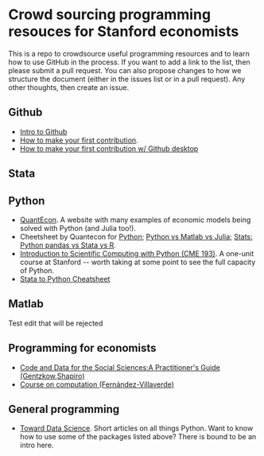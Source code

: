 # Crowd sourcing programming resouces for Stanford economists

This is a repo to crowdsource useful programming resources and to learn how to use GitHub in the process. If you want to add a link to the list, then please submit a pull request. You can also propose changes to how we structure the document (either in the issues list or in a pull request). Any other thoughts, then create an issue. 

## Github
- [Intro to Github](https://guides.github.com/activities/hello-world/) 
- [How to make your first contribution](https://github.com/firstcontributions/first-contributions). 
- [How to make your first contribution w/ Github desktop](https://github.com/firstcontributions/first-contributions/blob/master/gui-tool-tutorials/github-desktop-tutorial.md)

## Stata

## Python
- [QuantEcon](https://quantecon.org/). A website with many examples of economic models being solved with Python (and Julia too!).
- Cheetsheet by Quantecon for [Python](https://cheatsheets.quantecon.org/python-cheatsheet.html); [Python vs Matlab vs Julia](https://cheatsheets.quantecon.org/); [Stats: Python pandas vs Stata vs R](https://cheatsheets.quantecon.org/stats-cheatsheet.html).
- [Introduction to Scientific Computing with Python (CME 193)](http://web.stanford.edu/class/cme193/syllabus.html). A one-unit course at Stanford -- worth taking at some point to see the full capacity of Python.  
- [Stata to Python Cheatsheet](http://www.danielmsullivan.com/pages/tutorial_stata_to_python.html)


## Matlab
Test edit that will be rejected

## Programming for economists
- [Code and Data for the Social Sciences:A Practitioner's Guide (Gentzkow,Shapiro)](http://web.stanford.edu/~gentzkow/research/CodeAndData.pdf)
- [Course on computation (Fernández-Villaverde)](https://www.sas.upenn.edu/~jesusfv/teaching.html)

## General programming
- [Toward Data Science](https://towardsdatascience.com/). Short articles on all things Python. Want to know how to use some of the packages listed above? There is bound to be an intro here. 
 
